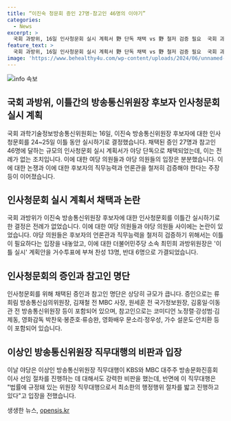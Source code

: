 ```yaml
---
title: “이진숙 청문회 증인 27명·참고인 46명의 이야기”
categories:
  - News
excerpt: >
  국회 과방위, 16일 인사청문회 실시 계획서 野 단독 채택 vs 野 철저 검증 필요  국회 과학기술정보방송통신위원회는 16일, 이진숙 방송통신위원장 후보자의 인사청문회를 2일간 실시하기로 결정했다. 야당은 이에 대해 전례없다며 반대하고, 증인과 참고인 명단을 과도하게 제출했고, 이상인 직무대행의 KBS와 MBC 대주주 방송문화진흥회 이사 선임도 비판했다. 이에 대한 더불어민주당의 입장과 국민의힘의 반발이 예상된다.
feature_text: >
  국회 과방위, 16일 인사청문회 실시 계획서 野 단독 채택 vs 野 철저 검증 필요  국회 과학기술정보방송통신위원회는 16일, 이진숙 방송통신위원장 후보자의 인사청문회를 2일간 실시하기로 결정했다. 야당은 이에 대해 전례없다며 반대하고, 증인과 참고인 명단을 과도하게 제출했고, 이상인 직무대행의 KBS와 MBC 대주주 방송문화진흥회 이사 선임도 비판했다. 이에 대한 더불어민주당의 입장과 국민의힘의 반발이 예상된다.
image: 'https://www.behealthy4u.com/wp-content/uploads/2024/06/unnamed-file.png'
---
```


<p><img src="https://www.behealthy4u.com/wp-content/uploads/2024/06/unnamed-file.png" alt="info 속보" /></p>

<h2 data-ke-size="size26">국회 과방위, 이틀간의 방송통신위원장 후보자 인사청문회 실시 계획</h2>

<p>국회 과학기술정보방송통신위원회는 16일, 이진숙 방송통신위원장 후보자에 대한 인사청문회를 24~25일 이틀 동안 실시하기로 결정했습니다. 채택된 증인 27명과 참고인 46명에 달하는 규모의 인사청문회 실시 계획서가 야당 단독으로 채택되었는데, 이는 전례가 없는 조치입니다. 이에 대한 여당 의원들과 야당 의원들의 입장은 분분했습니다. 이에 대한 논쟁과 이에 대한 후보자의 직무능력과 언론관을 철저히 검증해야 한다는 주장 등이 이어졌습니다.</p>

<h2 data-ke-size="size26">인사청문회 실시 계획서 채택과 논란</h2>

<p>국회 과방위가 이진숙 방송통신위원장 후보자에 대한 인사청문회를 이틀간 실시하기로 한 결정은 전례가 없었습니다. 이에 대한 여당 의원들과 야당 의원들 사이에는 논란이 있었습니다. 야당 의원들은 후보자의 언론관과 직무능력을 철저히 검증하기 위해서는 이틀이 필요하다는 입장을 내놓았고, 이에 대한 더불어민주당 소속 최민희 과방위원장은 '이틀 실시' 계획안을 거수투표에 부쳐 찬성 13명, 반대 6명으로 가결되었습니다.</p>

<h2 data-ke-size="size26">인사청문회의 증인과 참고인 명단</h2>

<p>인사청문회를 위해 채택된 증인과 참고인 명단은 상당히 규모가 큽니다. 증인으로는 류희림 방송통신심의위원장, 김재철 전 MBC 사장, 원세훈 전 국가정보원장, 김홍일·이동관 전 방송통신위원장 등이 포함되어 있으며, 참고인으로는 코미디언 노정렬·강성범·김제동, 영화감독 박찬욱·봉준호·류승완, 영화배우 문소리·정우성, 가수 설운도·안치환 등이 포함되어 있습니다.</p>

<h2 data-ke-size="size26">이상인 방송통신위원장 직무대행의 비판과 입장</h2>

<p>이날 야당은 이상인 방송통신위원장 직무대행이 KBS와 MBC 대주주 방송문화진흥회 이사 선임 절차를 진행하는 데 대해서도 강력한 비판을 했는데, 반면에 이 직무대행은 "법률에 규정돼 있는 위원장 직무대행으로서 최소한의 행정행위 절차를 밟고 진행하고 있다"고 입장을 전했습니다.</p>
생생한 뉴스, <a href="https://opensis.kr" rel="dofollow">opensis.kr</a>


